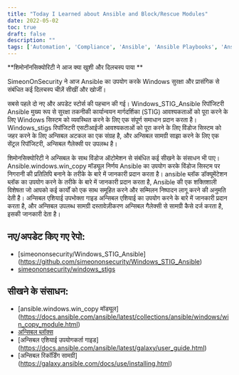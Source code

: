 ```yaml
---
title: "Today I Learned about Ansible and Block/Rescue Modules"
date: 2022-05-02
toc: true
draft: false
description: ""
tags: ['Automation', 'Compliance', 'Ansible', 'Ansible Playbooks', 'Ansible Collections', 'GitHub', 'Block', 'Rescue', 'Always']
---
```


   **शिमोनॉनसिक्योरिटी ने आज क्या खुशी और दिलचस्प पाया **  SimeonOnSecurity ने आज Ansible का उपयोग करके Windows सुरक्षा और प्रासंगिक से संबंधित कई दिलचस्प चीज़ें सीखीं और खोजीं।  सबसे पहले दो नए और अपडेट स्टोर्स की पहचान की गई। Windows_STIG_Ansible रिपॉजिटरी Ansible मुख्य रूप से सुरक्षा तकनीकी कार्यान्वयन मार्गदर्शिका (STIG) आवश्यकताओं को पूरा करने के लिए Windows सिस्टम को व्यवस्थित करने के लिए एक संपूर्ण समाधान प्रदान करता है। Windows_stigs रिपॉजिटरी एसटीआईजी आवश्यकताओं को पूरा करने के लिए विंडोज सिस्टम को जहर करने के लिए अन्सिबल अटकल का एक संग्रह है, और अन्सिबल सामग्री साझा करने के लिए एक सेंट्रल रिपॉजिटरी, अन्सिबल गैलेक्सी पर उपलब्ध है।  शिमोनसिक्योरिटी ने अन्सिबल के साथ विंडोज ऑटोमेशन से संबंधित कई सीखने के संसाधन भी पाए। Ansible.windows.win_copy मॉड्यूल निर्णय Ansible का उपयोग करके विंडोज सिस्टम पर निगरानी की प्रतिलिपि बनाने के तरीके के बारे में जानकारी प्रदान करता है। ansible ब्लॉक डॉक्यूमेंटेशन ब्लॉक का उपयोग करने के तरीके के बारे में जानकारी प्रदान करता है, Ansible की एक शक्तिशाली विशेषता जो आपको कई कार्यों को एक साथ समूहित करने और सम्मिलन निष्पादन लागू करने की अनुमति देती है। अन्सिबल एशियाई उपभोक्ता गाइड अन्सिबल एशियाई का उपयोग करने के बारे में जानकारी प्रदान करता है, और अन्सिबल उपलब्ध सामग्री दस्तावेज़ीकरण अन्सिबल गैलेक्सी से सामग्री कैसे दर्ज करता है, इसकी जानकारी देता है।  ## नए/अपडेट किए गए रेपो:  - [simeononsecurity/Windows_STIG_Ansible] (https://github.com/simeononsecurity/Windows_STIG_Ansible) - [simeononsecurity/windows_stigs](https://galaxy.ansible.com/simeononsecurity/windows_stigs)  ## सीखने के संसाधन: - [ansible.windows.win_copy मॉड्यूल] (https://docs.ansible.com/ansible/latest/collections/ansible/windows/win_copy_module.html) - [अन्सिबल ब्लॉक्स](https://docs.ansible.com/ansible/latest/user_guide/playbooks_blocks.html) - [अन्सिबल एशियाई उपयोगकर्ता गाइड] (https://docs.ansible.com/ansible/latest/galaxy/user_guide.html) - [अन्सिबल रिकॉर्डिंग सामग्री] (https://galaxy.ansible.com/docs/use/installing.html)